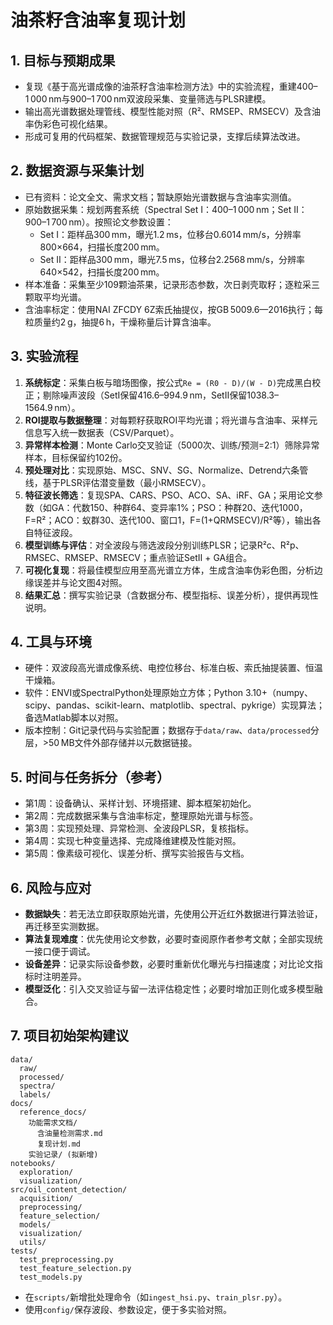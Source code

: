 # 油茶籽含油率复现计划

## 1. 目标与预期成果
- 复现《基于高光谱成像的油茶籽含油率检测方法》中的实验流程，重建400–1 000 nm与900–1 700 nm双波段采集、变量筛选与PLSR建模。
- 输出高光谱数据处理管线、模型性能对照（R²、RMSEP、RMSECV）及含油率伪彩色可视化结果。
- 形成可复用的代码框架、数据管理规范与实验记录，支撑后续算法改进。

## 2. 数据资源与采集计划
- 已有资料：论文全文、需求文档；暂缺原始光谱数据与含油率实测值。
- 原始数据采集：规划两套系统（Spectral Set Ⅰ：400–1 000 nm；Set Ⅱ：900–1 700 nm）。按照论文参数设置：
  - Set Ⅰ：距样品300 mm，曝光1.2 ms，位移台0.6014 mm/s，分辨率800×664，扫描长度200 mm。
  - Set Ⅱ：距样品300 mm，曝光7.5 ms，位移台2.2568 mm/s，分辨率640×542，扫描长度200 mm。
- 样本准备：采集至少109颗油茶果，记录形态参数，次日剥壳取籽；逐粒采三颗取平均光谱。
- 含油率标定：使用NAI ZFCDY 6Z索氏抽提仪，按GB 5009.6—2016执行；每粒质量约2 g，抽提6 h，干燥称量后计算含油率。

## 3. 实验流程
1. **系统标定**：采集白板与暗场图像，按公式`Re = (R0 - D)/(W - D)`完成黑白校正；剔除噪声波段（SetⅠ保留416.6–994.9 nm，SetⅡ保留1038.3–1564.9 nm）。
2. **ROI提取与数据整理**：对每颗籽获取ROI平均光谱；将光谱与含油率、采样元信息写入统一数据表（CSV/Parquet）。
3. **异常样本检测**：Monte Carlo交叉验证（5000次、训练/预测=2∶1）筛除异常样本，目标保留约102份。
4. **预处理对比**：实现原始、MSC、SNV、SG、Normalize、Detrend六条管线，基于PLSR评估潜变量数（最小RMSECV）。
5. **特征波长筛选**：复现SPA、CARS、PSO、ACO、SA、iRF、GA；采用论文参数（如GA：代数150、种群64、变异率1%；PSO：种群20、迭代1000，F=R²；ACO：蚁群30、迭代100、窗口1，F=(1+QRMSECV)/R²等），输出各自特征波段。
6. **模型训练与评估**：对全波段与筛选波段分别训练PLSR；记录R²c、R²p、RMSEC、RMSEP、RMSECV；重点验证SetⅡ + GA组合。
7. **可视化复现**：将最佳模型应用至高光谱立方体，生成含油率伪彩色图，分析边缘误差并与论文图4对照。
8. **结果汇总**：撰写实验记录（含数据分布、模型指标、误差分析），提供再现性说明。

## 4. 工具与环境
- 硬件：双波段高光谱成像系统、电控位移台、标准白板、索氏抽提装置、恒温干燥箱。
- 软件：ENVI或SpectralPython处理原始立方体；Python 3.10+（numpy、scipy、pandas、scikit-learn、matplotlib、spectral、pykrige）实现算法；备选Matlab脚本以对照。
- 版本控制：Git记录代码与实验配置；数据存于`data/raw`、`data/processed`分层，>50 MB文件外部存储并以元数据链接。

## 5. 时间与任务拆分（参考）
- 第1周：设备确认、采样计划、环境搭建、脚本框架初始化。
- 第2周：完成数据采集与含油率标定，整理原始光谱与标签。
- 第3周：实现预处理、异常检测、全波段PLSR，复核指标。
- 第4周：实现七种变量选择、完成降维建模及性能对照。
- 第5周：像素级可视化、误差分析、撰写实验报告与文档。

## 6. 风险与应对
- **数据缺失**：若无法立即获取原始光谱，先使用公开近红外数据进行算法验证，再迁移至实测数据。
- **算法复现难度**：优先使用论文参数，必要时查阅原作者参考文献；全部实现统一接口便于调试。
- **设备差异**：记录实际设备参数，必要时重新优化曝光与扫描速度；对比论文指标时注明差异。
- **模型泛化**：引入交叉验证与留一法评估稳定性；必要时增加正则化或多模型融合。

## 7. 项目初始架构建议
```
data/
  raw/
  processed/
  spectra/
  labels/
docs/
  reference_docs/
    功能需求文档/
      含油量检测需求.md
      复现计划.md
    实验记录/ (拟新增)
notebooks/
  exploration/
  visualization/
src/oil_content_detection/
  acquisition/
  preprocessing/
  feature_selection/
  models/
  visualization/
  utils/
tests/
  test_preprocessing.py
  test_feature_selection.py
  test_models.py
```
- 在`scripts/`新增批处理命令（如`ingest_hsi.py`、`train_plsr.py`）。
- 使用`config/`保存波段、参数设定，便于多实验对照。
